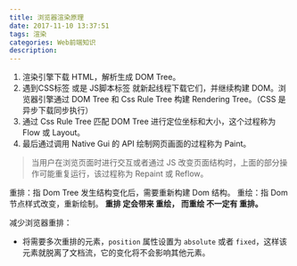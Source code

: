 ```yaml
---
title: 浏览器渲染原理
date: 2017-11-10 13:37:51
tags: 渲染
categories: Web前端知识
description:
---
```


1. 渲染引擎下载 HTML，解析生成 DOM Tree。
2. 遇到CSS标签 或是 JS脚本标签 就新起线程下载它们，并继续构建 DOM。浏览器引擎通过 DOM Tree 和 Css Rule Tree 构建 Rendering Tree。（CSS 是异步下载同步执行）
3. 通过 Css Rule Tree 匹配 DOM Tree 进行定位坐标和大小，这个过程称为 Flow 或 Layout。
4. 最后通过调用 Native Gui 的 API 绘制网页画面的过程称为 Paint。

> 当用户在浏览页面时进行交互或者通过 JS 改变页面结构时，上面的部分操作可能重复运行，该过程称为 Repaint 或 Reflow。

重排：指 Dom Tree 发生结构变化后，需要重新构建 Dom 结构。
重绘：指 Dom 节点样式改变，重新绘制。
**重排 定会带来 重绘， 而重绘 不一定有 重排。**

减少浏览器重排：
- 将需要多次重排的元素，`position` 属性设置为 `absolute` 或者 `fixed`，这样该元素就脱离了文档流，它的变化将不会影响其他元素。